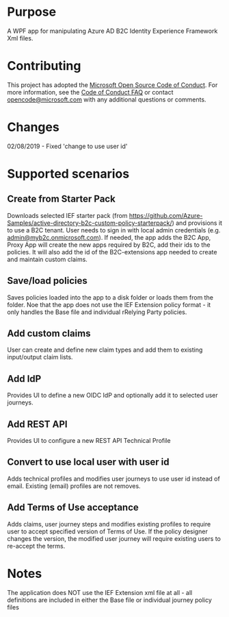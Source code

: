 # Purpose

A WPF app for manipulating Azure AD B2C Identity Experience Framework Xml files.

# Contributing

This project has adopted the [Microsoft Open Source Code of Conduct](https://opensource.microsoft.com/codeofconduct/). For more information, see the [Code of Conduct FAQ](https://opensource.microsoft.com/codeofconduct/faq/) or contact [opencode@microsoft.com](mailto:opencode@microsoft.com) with any additional questions or comments.

# Changes

02/08/2019 - Fixed 'change to use user id'

# Supported scenarios

## Create from Starter Pack

Downloads selected IEF starter pack (from https://github.com/Azure-Samples/active-directory-b2c-custom-policy-starterpack/) and provisions it to use a B2C tenant.
User needs to sign in with local admin credentials (e.g. admin@myb2c.onmicrosoft.com). If needed, the app adds the B2C App, Proxy App
will create the new apps required by B2C, add their ids to the policies. It will also add the id of the B2C-extensions app
needed to create and maintain custom claims.

## Save/load policies

Saves policies loaded into the app to a disk folder or loads them from the folder. Noe that the app does not use the
IEF Extension policy format - it only handles the Base file and individual rRelying Party policies.

## Add custom claims

User can create and define new claim types and add them to existing input/output claim lists.

## Add IdP

Provides UI to define a new OIDC IdP and optionally add it to selected user journeys.

## Add REST API

Provides UI to configure a new REST API Technical Profile

## Convert to use local user with user id

Adds technical profiles and modifies user journeys to use user id instead of email. Existing (email) profiles are not removes.

## Add Terms of Use acceptance

Adds claims, user journey steps and modifies existing profiles to require user to accept specified version of
Terms of Use. If the policy designer changes the version, the modified user journey will require existing users to re-accept the terms.

# Notes

The application does NOT use the IEF Extension xml file at all - all definitions are included in either the Base file or individual journey policy files
